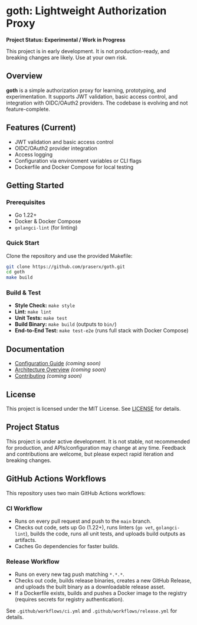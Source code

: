 # goth: Lightweight Authorization Proxy

**Project Status: Experimental / Work in Progress**

This project is in early development. It is not production-ready, and breaking changes are likely. Use at your own risk.

## Overview


**goth** is a simple authorization proxy for learning, prototyping, and experimentation. It supports JWT validation, basic access control, and integration with OIDC/OAuth2 providers. The codebase is evolving and not feature-complete.

## Features (Current)

- JWT validation and basic access control
- OIDC/OAuth2 provider integration
- Access logging
- Configuration via environment variables or CLI flags
- Dockerfile and Docker Compose for local testing

## Getting Started

### Prerequisites

- Go 1.22+
- Docker & Docker Compose
- `golangci-lint` (for linting)

### Quick Start

Clone the repository and use the provided Makefile:

```sh
git clone https://github.com/praserx/goth.git
cd goth
make build
```

### Build & Test

- **Style Check:** `make style`
- **Lint:** `make lint`
- **Unit Tests:** `make test`
- **Build Binary:** `make build` (outputs to `bin/`)
- **End-to-End Test:** `make test-e2e` (runs full stack with Docker Compose)

## Documentation

- [Configuration Guide](docs/configuration.md) *(coming soon)*
- [Architecture Overview](docs/architecture.md) *(coming soon)*
- [Contributing](CONTRIBUTING.md) *(coming soon)*

## License

This project is licensed under the MIT License. See [LICENSE](LICENSE) for details.

## Project Status

This project is under active development. It is not stable, not recommended for production, and APIs/configuration may change at any time. Feedback and contributions are welcome, but please expect rapid iteration and breaking changes.

## GitHub Actions Workflows

This repository uses two main GitHub Actions workflows:

### CI Workflow
- Runs on every pull request and push to the `main` branch.
- Checks out code, sets up Go (1.22+), runs linters (`go vet`, `golangci-lint`), builds the code, runs all unit tests, and uploads build outputs as artifacts.
- Caches Go dependencies for faster builds.

### Release Workflow
- Runs on every new tag push matching `*.*.*`.
- Checks out code, builds release binaries, creates a new GitHub Release, and uploads the built binary as a downloadable release asset.
- If a Dockerfile exists, builds and pushes a Docker image to the registry (requires secrets for registry authentication).

See `.github/workflows/ci.yml` and `.github/workflows/release.yml` for details.
